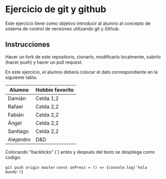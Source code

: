 # Ejercicio de git y github

Este ejercicio tiene como objetivo introducir al alumno al concepto de sistema de control de versiones utilizando git y Github.

## Instrucciones

Hacer un fork de este repositorio, clonarlo, modificarlo localmente, subirlo (hacer push) y hacer un pull request.

En este ejercicio, el alumno deberá colocar el dato correspondiente en la siguiente tabla:

| Alumno       | Hobbie favorito |
|--------------|-----------------|
| Damián       | Celda 1,2       | 
| Rafael       | Celda 2,2       | 
| Fabián       | Celda 2,2       | 
| Ángel        | Celda 2,2       | 
| Santiago     | Celda 2,2       | 
| Alejandro    | D&D       | 

Colocando "backticks" (`) antes y después del texto se despliega como codigo:

`git push origin master`
`const onPress = () => {console.log('hola mundo')}`


